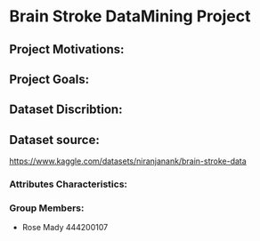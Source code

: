 # Brain Stroke DataMining Project
## Project Motivations: 

## Project Goals:

## Dataset Discribtion: 

## Dataset source:
https://www.kaggle.com/datasets/niranjanank/brain-stroke-data

### Attributes Characteristics:

###  Group Members:
- Rose Mady    444200107
